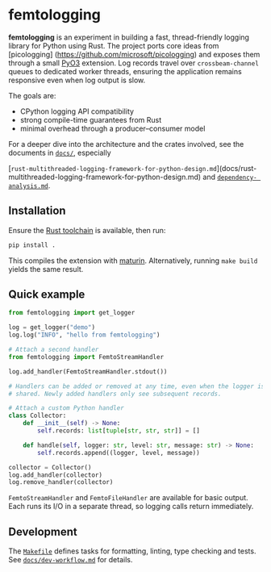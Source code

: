# femtologging

**femtologging** is an experiment in building a fast, thread-friendly logging
library for Python using Rust. The project ports core ideas from [picologging]
(<https://github.com/microsoft/picologging>) and exposes them through a small
[PyO3](https://pyo3.rs/) extension. Log records travel over `crossbeam-channel`
queues to dedicated worker threads, ensuring the application remains responsive
even when log output is slow.

The goals are:

- CPython logging API compatibility
- strong compile-time guarantees from Rust
- minimal overhead through a producer–consumer model

For a deeper dive into the architecture and the crates involved, see the
documents in [`docs/`](./docs), especially

<!-- markdownlint-disable-next-line MD013 -->

[`rust-multithreaded-logging-framework-for-python-design.md`](docs/rust- multithreaded-logging-framework-for-python-design.md)
and [`dependency- analysis.md`](docs/dependency-analysis.md).

## Installation

Ensure the [Rust toolchain](https://www.rust-lang.org/tools/install) is
available, then run:

```bash
pip install .
```

This compiles the extension with [maturin](https://maturin.rs/). Alternatively,
running `make build` yields the same result.

## Quick example

```python
from femtologging import get_logger

log = get_logger("demo")
log.log("INFO", "hello from femtologging")

# Attach a second handler
from femtologging import FemtoStreamHandler

log.add_handler(FemtoStreamHandler.stdout())

# Handlers can be added or removed at any time, even when the logger is
# shared. Newly added handlers only see subsequent records.

# Attach a custom Python handler
class Collector:
    def __init__(self) -> None:
        self.records: list[tuple[str, str, str]] = []

    def handle(self, logger: str, level: str, message: str) -> None:
        self.records.append((logger, level, message))

collector = Collector()
log.add_handler(collector)
log.remove_handler(collector)
```

`FemtoStreamHandler` and `FemtoFileHandler` are available for basic output.
Each runs its I/O in a separate thread, so logging calls return immediately.

## Development

The [`Makefile`](./Makefile) defines tasks for formatting, linting, type
checking and tests. See [`docs/dev-workflow.md`](docs/dev-workflow.md) for
details.

